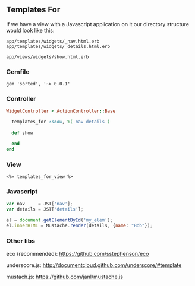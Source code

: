 ## Templates For

If we have a view with a Javascript application on it our directory
structure would look like this:

    app/templates/widgets/_nav.html.erb
    app/templates/widgets/_details.html.erb

    app/views/widgets/show.html.erb

### Gemfile

    gem 'sorted', '~> 0.0.1'

### Controller

```ruby
WidgetController < ActionController::Base

  templates_for :show, %( nav details ) 
 
  def show

  end
end
```

### View

```erb
<%= templates_for_view %>
```

### Javascript

```javascript
var nav     = JST['nav'];
var details = JST['details'];

el = document.getElementById('my_elem');
el.innerHTML = Mustache.render(details, {name: "Bob"});
```

### Other libs

eco (recommended): https://github.com/sstephenson/eco

underscore.js: http://documentcloud.github.com/underscore/#template

mustach.js: https://github.com/janl/mustache.js

